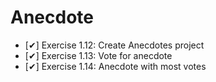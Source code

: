 # Anecdote
  - [✔] Exercise 1.12: Create Anecdotes project
  - [✔] Exercise 1.13: Vote for anecdote
  - [✔] Exercise 1.14: Anecdote with most votes